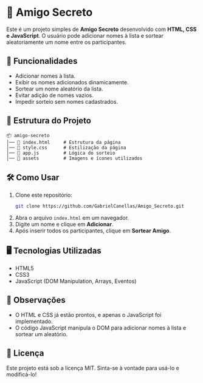 # 🎁 Amigo Secreto

Este é um projeto simples de **Amigo Secreto** desenvolvido com **HTML, CSS e JavaScript**. O usuário pode adicionar nomes à lista e sortear aleatoriamente um nome entre os participantes.

## 🚀 Funcionalidades
- Adicionar nomes à lista.
- Exibir os nomes adicionados dinamicamente.
- Sortear um nome aleatório da lista.
- Evitar adição de nomes vazios.
- Impedir sorteio sem nomes cadastrados.

## 📂 Estrutura do Projeto
```
📦 amigo-secreto
│── 📄 index.html     # Estrutura da página
│── 📄 style.css      # Estilização da página
│── 📄 app.js         # Lógica do sorteio
│── 📂 assets         # Imagens e ícones utilizados
```

## 🛠️ Como Usar
1. Clone este repositório:
   ```sh
   git clone https://github.com/GabrielCanellas/Amigo_Secreto.git
   ```
2. Abra o arquivo `index.html` em um navegador.
3. Digite um nome e clique em **Adicionar**.
4. Após inserir todos os participantes, clique em **Sortear Amigo**.

## 🖥️ Tecnologias Utilizadas
- HTML5
- CSS3
- JavaScript (DOM Manipulation, Arrays, Eventos)

## 📌 Observações
- O HTML e CSS já estão prontos, e apenas o JavaScript foi implementado.
- O código JavaScript manipula o DOM para adicionar nomes à lista e sortear um aleatório.

## 📜 Licença
Este projeto está sob a licença MIT. Sinta-se à vontade para usá-lo e modificá-lo!

